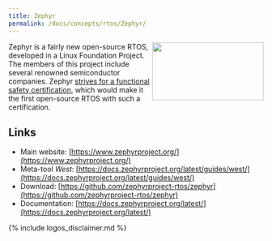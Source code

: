 ```yaml
---
title: Zephyr
permalink: /docs/concepts/rtos/Zephyr/
---
```


<img style="float:right; padding-left:5px;" width="220" height="114" src="https://upload.wikimedia.org/wikipedia/commons/2/2d/Zephyr-logo.png">

Zephyr is a fairly new open-source RTOS, developed in a Linux Foundation Project. The members of this project include several renowned semiconductor companies. Zephyr [strives for a functional safety certification](https://www.zephyrproject.org/zephyr-project-rtos-first-functional-safety-certification-submission-for-an-open-source-real-time-operating-system/), which would make it the first open-source RTOS with such a certification.

## Links

* Main website: [https://www.zephyrproject.org/](https://www.zephyrproject.org/)
* Meta-tool *West*: [https://docs.zephyrproject.org/latest/guides/west/](https://docs.zephyrproject.org/latest/guides/west/)
* Download: [https://github.com/zephyrproject-rtos/zephyr](https://github.com/zephyrproject-rtos/zephyr)
* Documentation: [https://docs.zephyrproject.org/latest/](https://docs.zephyrproject.org/latest/)

{% include logos_disclaimer.md %}
